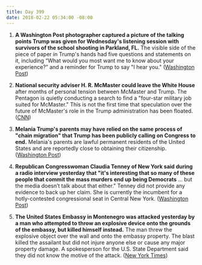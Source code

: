 ```yaml
---
title: Day 399
date: 2018-02-22 05:34:00 -08:00
---
```


1. **A Washington Post photographer captured a picture of the talking points Trump was given for Wednesday's listening session with survivors of the school shooting in Parkland, FL.** The visible side of the piece of paper in Trump's hands had five questions and statements on it, including “What would you most want me to know about your experience?” and a reminder for Trump to say "I hear you." ([Washington Post](https://www.washingtonpost.com/news/the-fix/wp/2018/02/21/this-photo-of-trumps-notes-captures-his-empathy-problem-better-than-anything/?utm_term=.e1773f7cd2d5))

2. **National security adviser H. R. McMaster could leave the White House** after months of personal tension between McMaster and Trump. The Pentagon is quietly conducting a search to find a "four-star military job suited for McMaster." This is not the first time that speculation over the future of McMaster's role in the Trump administration has been floated. ([CNN](https://www.cnn.com/2018/02/22/politics/hr-mcmaster-future-trump-white-house/index.html))

3. **Melania Trump's parents may have relied on the same process of "chain migration" that Trump has been publicly calling on Congress to end.** Melania's parents are lawful permanent residents of the United States and are reportedly close to obtaining their citizenship. ([Washington Post](https://www.washingtonpost.com/politics/melania-trumps-parents-are-legal-permanent-residents-raising-questions-about-whether-they-relied-on-chain-migration/2018/02/21/3b573df8-1687-11e8-8b08-027a6ccb38eb_story.html?utm_term=.2b9d98af3bb2))

4. **Republican Congresswoman Claudia Tenney of New York said during a radio interview yesterday that "it's interesting that so many of these people that commit the mass murders end up being Democrats** … but the media doesn’t talk about that either." Tenney did not provide any evidence to back up her claim. She is currently the incumbent for a hotly-contested congressional seat in Central New York. ([Washington Post](https://www.washingtonpost.com/news/morning-mix/wp/2018/02/22/gop-congresswoman-claims-so-many-mass-murderers-end-up-being-democrats/?utm_term=.724dbb25fa31))

5. **The United States Embassy in Montenegro was attacked yesterday by a man who attempted to throw an explosive device onto the grounds of the embassy, but killed himself instead.** The man threw the explosive object over the wall and onto the embassy property. The blast killed the assailant but did not injure anyone else or cause any major property damage. A spokesperson for the U.S. State Department said they did not know the motive of the attack. ([New York Times](https://www.nytimes.com/2018/02/21/world/europe/montenegro-embassy-attacked.html))